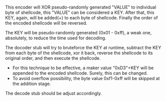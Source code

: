   This encoder will XOR pseudo-randomly generated "VALUE" to individual byte of shellcode, this "VALUE" can be considered a KEY. 
After that, this KEY, again, will be added(+) to each byte of shellcode. Finally the order of the encoded shellcode will be reversed.
  
  The KEY will be pseudo-randomly generated (0x01 - 0xff), a weak one, absolutely, to reduce the time used for decoding.
  
  The docoder stub will try to bruteforce the KEY at runtime, subtract the KEY from each byte of the shellcode, xor it back, reverse the shellcode to its original order, and then execute the shellcode.

* For this technique to be effective, a maker value "0xD3"+KEY will be appended to the encoded shellcode. Surely, this can be changed.
* To avoid overflow possibility, the byte value 0xf1-0xff will be skipped at the addition stage.

The decode stub should be adjust accordingly. 
